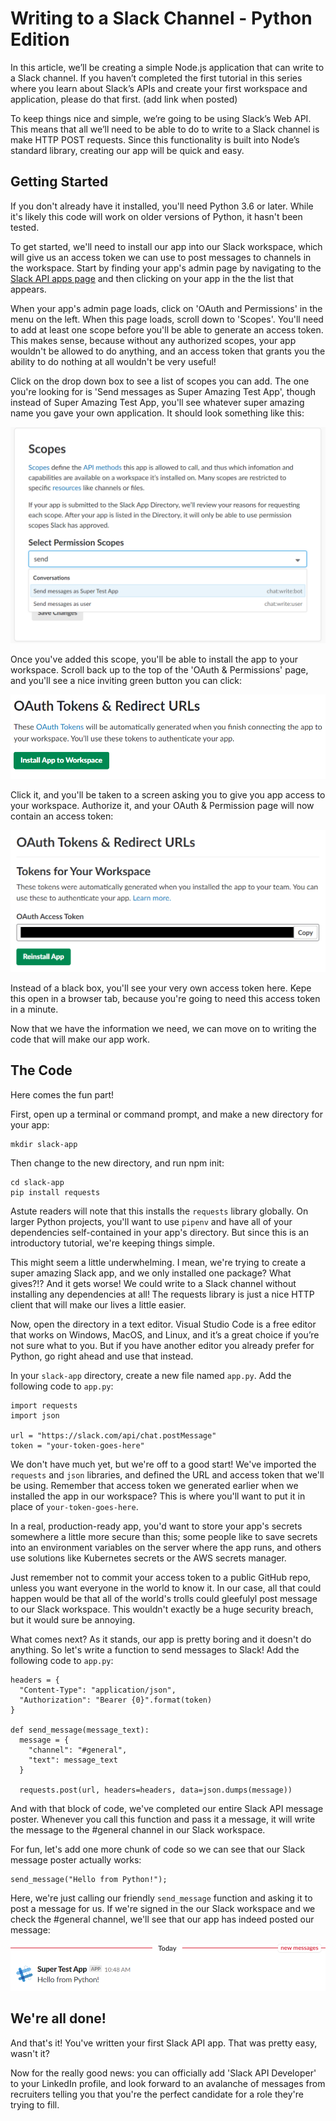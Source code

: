 # Writing to a Slack Channel - Python Edition
In this article, we’ll be creating a simple Node.js application that can write to a Slack channel. If you haven’t completed the first tutorial in this series where you learn about Slack’s APIs and create your first workspace and application, please do that first. (add link when posted)

To keep things nice and simple, we’re going to be using Slack’s Web API. This means that all we’ll need to be able to do to write to a Slack channel is make HTTP POST requests. Since this functionality is built into Node’s standard library, creating our app will be quick and easy.

## Getting Started
If you don't already have it installed, you'll need Python 3.6 or later. While it's likely this code will work on older versions of Python, it hasn't been tested. 

To get started, we'll need to install our app into our Slack workspace, which will give us an access token we can use to post messages to channels in the workspace. Start by finding your app's admin page by navigating to the [Slack API apps page](https://api.slack.com/apps) and then clicking on your app in the the list that appears. 

When your app's admin page loads, click on 'OAuth and Permissions' in the menu on the left. When this page loads, scroll down to 'Scopes'. You'll need to add at least one scope before you'll be able to generate an access token. This makes sense, because without any authorized scopes, your app wouldn't be allowed to do anything, and an access token that grants you the ability to do nothing at all wouldn't be very useful! 

Click on the drop down box to see a list of scopes you can add. The one you're looking for is 'Send messages as Super Amazing Test App', though instead of Super Amazing Test App, you'll see whatever super amazing name you gave your own application. It should look something like this:

![scopes](images/scopes.png)

Once you've added this scope, you'll be able to install the app to your workspace. Scroll back up to the top of the 'OAuth & Permissions' page, and you'll see a nice inviting green button you can click:

![app install button](images/install-app.png)

Click it, and you'll be taken to a screen asking you to give you app access to your workspace. Authorize it, and your OAuth & Permission page will now contain an access token:

![access token](images/access-token.png)

Instead of a black box, you'll see your very own access token here. Kepe this open in a browser tab, because you're going to need this access token in a minute.

Now that we have the information we need, we can move on to writing the code that will make our app work.

## The Code
Here comes the fun part! 

First, open up a terminal or command prompt, and make a new directory for your app:
```
mkdir slack-app
```
Then change to the new directory, and run npm init:
```
cd slack-app
pip install requests
```
Astute readers will note that this installs the `requests` library globally. On larger Python projects, you'll want to use `pipenv` and have all of your dependencies self-contained in your app's directory. But since this is an introductory tutorial, we're keeping things simple.

This might seem a little underwhelming. I mean, we're trying to create a super amazing Slack app, and we only installed one package? What gives?!? And it gets worse! We could write to a Slack channel without installing any dependencies at all! The requests library is just a nice HTTP client that will make our lives a little easier. 

Now, open the directory in a text editor. Visual Studio Code is a free editor that works on Windows, MacOS, and Linux, and it’s a great choice if you’re not sure what to you. But if you have another editor you already prefer for Python, go right ahead and use that instead. 

In your `slack-app` directory, create a new file named `app.py`. Add the following code to `app.py`:
```
import requests
import json

url = "https://slack.com/api/chat.postMessage"
token = "your-token-goes-here"
```
We don't have much yet, but we're off to a good start! We've imported the `requests` and `json` libraries, and defined the URL and access token that we'll be using. Remember that access token we generated earlier when we installed the app in our workspace? This is where you'll want to put it in place of `your-token-goes-here`. 

In a real, production-ready app, you'd want to store your app's secrets somewhere a little more secure than this; some people like to save secrets into an environment variables on the server where the app runs, and others use solutions like Kubernetes secrets or the AWS secrets manager.

Just remember not to commit your access token to a public GitHub repo, unless you want everyone in the world to know it. In our case, all that could happen would be that all of the world's trolls could gleefulyl post message to our Slack workspace. This wouldn't exactly be a huge security breach, but it would sure be annoying. 

What comes next? As it stands, our app is pretty boring and it doesn't do anything. So let's write a function to send messages to Slack! Add the following code to `app.py`:

```
headers = {
  "Content-Type": "application/json",
  "Authorization": "Bearer {0}".format(token)
}

def send_message(message_text):
  message = {
    "channel": "#general",
    "text": message_text
  }

  requests.post(url, headers=headers, data=json.dumps(message))
```
And with that block of code, we've completed our entire Slack API message poster. Whenever you call this function and pass it a message, it will write the message to the #general channel in our Slack workspace.

For fun, let's add one more chunk of code so we can see that our Slack message poster actually works:

```
send_message("Hello from Python!");
```

Here, we're just calling our friendly `send_message` function and asking it to post a message for us. If we're signed in the our Slack workspace and we check the #general channel, we'll see that our app has indeed posted our message:

![slack message](images/hello-from-python.png)


## We're all done!
And that's it! You've written your first Slack API app. That was pretty easy, wasn't it?

Now for the really good news: you can officially add 'Slack API Developer' to your LinkedIn profile, and look forward to an avalanche of messages from recruiters telling you that you're the perfect candidate for a role they're trying to fill. 



